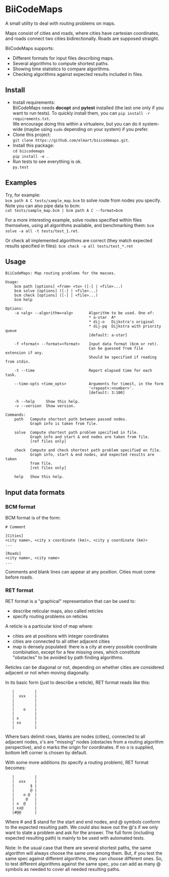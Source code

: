 # BiiCodeMaps

A small utility to deal with routing problems on maps.

Maps consist of cities and roads, where cities have cartesian coordinates,
and roads connect two cities bidirectionally.
Roads are supposed straight.

BiiCodeMaps supports:
- Different formats for input files describing maps.
- Several algorithms to compute shortest paths.
- Showing time statistics to compare algorithms.
- Checking algorithms against expected results included in files.


## Install
- Install requirements:  
BiiCodeMaps needs **docopt** and **pytest** installed (the last one only if
  you want to run tests). To quickly install them, you can
  `pip install -r requirements.txt`.  
  We encourage doing this within a virtualenv, but you can do it system-wide
  (maybe using `sudo` depending on your system) if you prefer.
- Clone this project:  
`git clone https://github.com/elmart/biicodemaps.git`.
- Install this package:  
`cd biicodemaps`  
`pip install -e .`
- Run tests to see everything is ok.  
`py.test`

## Examples

Try, for example:  
`bcm path A C tests/sample_map.bcm` to solve route from nodes you specify.  
Note you can also pipe data to bcm:  
`cat tests/sample_map.bcm | bcm path A C --format=bcm`

For a more interesting example, solve routes specified within files
themselves, using all algorithms available, and benchmarking them:
`bcm solve -a all -t tests/test_1.ret`.

Or check all implemented algorithms are correct (they match expected results
  specified in files):
`bcm check -a all tests/test_*.ret`


## Usage
```
BiiCodeMaps: Map routing problems for the masses.

Usage:
    bcm path [options] <from> <to> ([-] | <file>...)
    bcm solve [options] ([-] | <file>...)
    bcm check [options] ([-] | <file>...)
    bcm help

Options:
    -a <alg> --algorithm=<alg>       Algorithm to be used. One of:
                                     * a-star  A*
                                     * dij-o   Dijkstra's original
                                     * dij-pq  Dijkstra with priority queue
                                     [default: a-star]

    -f <format> --format=<format>    Input data format (bcm or ret).
                                     Can be guessed from file extension if any.
                                     Should be specified if reading from stdin.

    -t --time                        Report elapsed time for each task.

    --time-opts <time_opts>          Arguments for timeit, in the form
                                     '<repeat>:<number>'.
                                     [default: 3:100]

    -h --help     Show this help.
    -v --version  Show version.

Commands:
    path   Compute shortest path between passed nodes.
           Graph info is taken from file.

    solve  Compute shortest path problem specified in file.
           Graph info and start & end nodes are taken from file.
           [ref files only]

    check  Compute and check shortest path problem specified on file.
           Graph info, start & end nodes, and expected results are taken
           from file.
           [ret files only]

    help   Show this help.
```


## Input data formats

### BCM format

BCM format is of the form:

    # Comment

    [Cities]
    <city name>, <city x coordinate (km)>, <city y coordinate (km)>
    ...

    [Roads]
    <city name>, <city name>
    ...

Comments and blank lines can appear at any position.
Cities must come before roads.

### RET format

RET format is a "graphical" representation that can be used to:
- describe reticular maps, also called reticles
- specify routing problems on reticles

A reticle is a particular kind of map where:
- cities are at positions with integer coordinates
- cities are connected to all other adjacent cities
- map is densely populated: there is a city at every possible
  coordinate combination, except for a few missing ones, which
  constitute "obstacles" to be avoided by path finding algorithms.

Reticles can be diagonal or not, depending on whether cities are considered
adjacent or not when moving diagonally.

In its basic form (just to describe a reticle), RET format reads like this:
```
   |         |
   |  xxx    |
   |         |
   |         |
   |    o    |
   |         |
   | x       |
   | xx      |
   |         |
```
Where bars delimit rows, blanks are nodes (cities), connected to all adjacent
nodes, x's are "missing" nodes (obstacles from a routing algorithm perspective),
and o marks the origin for coordinates. If no o is supplied, bottom left
corner is chosen by default.

With some more additions (to specify a routing problem), RET format becomes:
```
   |         |
   |  xxx    |
   |       $ |
   |       @ |
   |    o @  |
   |     @   |
   | x  @    |
   | xx@     |
   |#@@      |
```
Where # and $ stand for the start and end nodes, and @ symbols conform to the
expected resulting path. We could also leave out the @'s if we only want to
state a problem and ask for the answer. The full form (including expected
resulting path) is mainly to be used with automated tests.

Note: In the usual case that there are several shortest paths, the same
algorithm will always choose the same one among them. But, if you test the same
spec against different algorithms, they can choose different ones. So, to test
different algorithms against the same spec, you can add as many @ symbols as
needed to cover all needed resulting paths.
